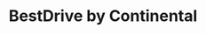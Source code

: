 ---
title: "BestDrive by Continental"
url: /winterthur/bestdrive-by-continental/
shop: Autowerkstatt
---